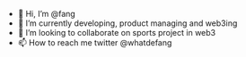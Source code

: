 - 👋 Hi, I’m @fang
- 🌱 I’m currently developing, product managing and web3ing
- 💞️ I’m looking to collaborate on sports project in web3
- 📫 How to reach me twitter @whatdefang

<!---
fangningc/fangningc is a ✨ special ✨ repository because its `README.md` (this file) appears on your GitHub profile.
You can click the Preview link to take a look at your changes.
--->
